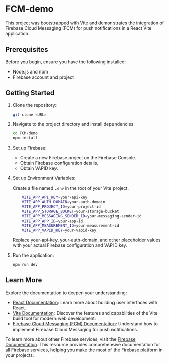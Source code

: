 # FCM-demo

This project was bootstrapped with Vite and demonstrates the integration of Firebase Cloud Messaging (FCM) for push notifications in a React Vite application.

## Prerequisites

Before you begin, ensure you have the following installed:

- Node.js and npm
- Firebase account and project

## Getting Started

1. Clone the repository:

    ```bash
    git clone <URL>
    ```

2. Navigate to the project directory and install dependencies:

    ```bash
    cd FCM-demo
    npm install
    ```

3. Set up Firebase:

    - Create a new Firebase project on the Firebase Console.
    - Obtain Firebase configuration details.
    - Obtain VAPID key.

4. Set up Environment Variables:

    Create a file named `.env` in the root of your Vite project.

    ```bash
        VITE_APP_API_KEY=your-api-key
        VITE_APP_AUTH_DOMAIN=your-auth-domain
        VITE_APP_PROJECT_ID=your-project-id
        VITE_APP_STORAGE_BUCKET=your-storage-bucket
        VITE_APP_MESSAGING_SENDER_ID=your-messaging-sender-id
        VITE_APP_APP_ID=your-app-id
        VITE_APP_MEASUREMENT_ID=your-measurement-id
        VITE_APP_VAPID_KEY=your-vapid-key

    ```
    Replace your-api-key, your-auth-domain, and other placeholder values with your actual Firebase configuration and VAPID key.

5. Run the application:

    ```bash
    npm run dev
    ```

## Learn More

Explore the documentation to deepen your understanding:

- [React Documentation](https://react.dev/learn): Learn more about building user interfaces with React.
- [Vite Documentation](https://vitejs.dev/guide/): Discover the features and capabilities of the Vite build tool for modern web development.
- [Firebase Cloud Messaging (FCM) Documentation](https://firebase.google.com/docs/cloud-messaging): Understand how to implement Firebase Cloud Messaging for push notifications.

To learn more about other Firebase services, visit the [Firebase Documentation](https://firebase.google.com/docs/web/setup). This resource provides comprehensive documentation for all Firebase services, helping you make the most of the Firebase platform in your projects.
